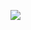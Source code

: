 <a href="https://codeclimate.com/github/TomassPasc/magic/maintainability"><img src="https://api.codeclimate.com/v1/badges/b791c6d3e04c6314954e/maintainability" /></a>